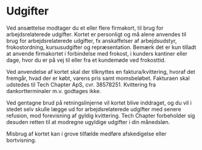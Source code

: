 # Udgifter

Ved ansættelse modtager du et eller flere firmakort, til brug for arbejdsrelaterede udgifter. Kortet er personligt og må alene anvendes til brug for arbejdsrelaterede udgifter, fx anskaffelser af arbejdsudstyr, frokostordning, kursusudgifter og repræsentation. Bemærk det er kun tilladt at anvende firmakortet i forbindelse med frokost, i kunders kantiner eller dage, hvor du er på vej til eller fra et kundemøde ved frokosttid.

Ved anvendelse af kortet skal der tilknyttes en faktura/kvittering, hvoraf det fremgår, hvad der er købt, varens pris samt momsbeløbet. Fakturaen skal udstedes til Tech Chapter ApS, cvr. 38578251. Kvittering fra dankortterminaler m.v. godtages ikke.

Ved gentagne brud på retningslinjerne vil kortet blive inddraget, og du vil i stedet selv skulle lægge ud for arbejdsrelaterede udgifter med senere refusion, mod forevisning af gyldig kvittering. Tech Chapter forbeholder sig desuden retten til at modregne ugyldige udgifter i din månedsløn.

Misbrug af kortet kan i grove tilfælde medføre afskedigelse eller bortvisning.
